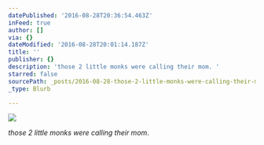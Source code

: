 ```yaml
---
datePublished: '2016-08-28T20:36:54.463Z'
inFeed: true
author: []
via: {}
dateModified: '2016-08-28T20:01:14.187Z'
title: ''
publisher: {}
description: 'those 2 little monks were calling their mom. '
starred: false
sourcePath: _posts/2016-08-28-those-2-little-monks-were-calling-their-mom.md
_type: Blurb

---
```

![](https://the-grid-user-content.s3-us-west-2.amazonaws.com/7244f4a3-ab05-4170-9a88-53a12ffe46f0.jpg)

_those 2 little monks were calling their mom_.